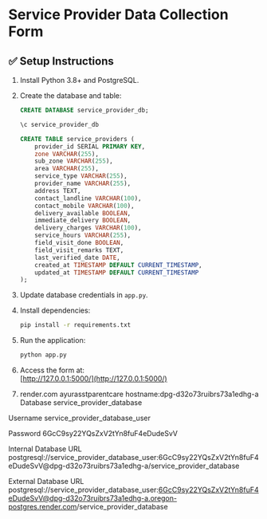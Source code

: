 
# Service Provider Data Collection Form

## ✅ Setup Instructions

1. Install Python 3.8+ and PostgreSQL.

2. Create the database and table:
   ```sql
   CREATE DATABASE service_provider_db;

   \c service_provider_db

   CREATE TABLE service_providers (
       provider_id SERIAL PRIMARY KEY,
       zone VARCHAR(255),
       sub_zone VARCHAR(255),
       area VARCHAR(255),
       service_type VARCHAR(255),
       provider_name VARCHAR(255),
       address TEXT,
       contact_landline VARCHAR(100),
       contact_mobile VARCHAR(100),
       delivery_available BOOLEAN,
       immediate_delivery BOOLEAN,
       delivery_charges VARCHAR(100),
       service_hours VARCHAR(255),
       field_visit_done BOOLEAN,
       field_visit_remarks TEXT,
       last_verified_date DATE,
       created_at TIMESTAMP DEFAULT CURRENT_TIMESTAMP,
       updated_at TIMESTAMP DEFAULT CURRENT_TIMESTAMP
   );
   ```

3. Update database credentials in `app.py`.

4. Install dependencies:
   ```bash
   pip install -r requirements.txt
   ```

5. Run the application:
   ```bash
   python app.py
   ```

6. Access the form at:  
   [http://127.0.0.1:5000/](http://127.0.0.1:5000/)

7. render.com 
   ayurasstparentcare
   hostname:dpg-d32o73ruibrs73a1edhg-a
   Database
service_provider_database

Username
service_provider_database_user

Password
6GcC9sy22YQsZxV2tYn8fuF4eDudeSvV


Internal Database URL
postgresql://service_provider_database_user:6GcC9sy22YQsZxV2tYn8fuF4eDudeSvV@dpg-d32o73ruibrs73a1edhg-a/service_provider_database


External Database URL
postgresql://service_provider_database_user:6GcC9sy22YQsZxV2tYn8fuF4eDudeSvV@dpg-d32o73ruibrs73a1edhg-a.oregon-postgres.render.com/service_provider_database



